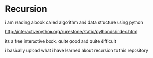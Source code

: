 # Recursion

i am reading a book called algorithm and data structure using python

http://interactivepython.org/runestone/static/pythonds/index.html

its a free interactive book, quite good and quite difficult

i basically upload what i have learned about recursion to this repository
